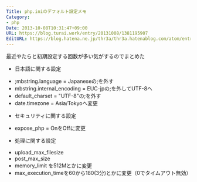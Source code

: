 ```yaml
---
Title: php.iniのデフォルト設定メモ
Category:
- php
Date: 2013-10-08T10:31:47+09:00
URL: https://blog.turai.work/entry/20131008/1381195907
EditURL: https://blog.hatena.ne.jp/thr3a/thr3a.hatenablog.com/atom/entry/11696248318758558136
---
```


最近やたらと初期設定する回数が多い気がするのでまとめた

* 日本語に関する設定
- ;mbstring.language = Japaneseの;を外す
- mbstring.internal_encoding = EUC-jpの;を外してUTF-8へ
- default_charset = "UTF-8"の;を外す
- date.timezone = Asia/Tokyoへ変更

* セキュリティに関する設定
- expose_php = OnをOffに変更

* 処理に関する設定
- upload_max_filesize
- post_max_size
- memory_limit
を512Mとかに変更
- max_execution_timeを60から180(3分)とかに変更（0でタイムアウト無効）
